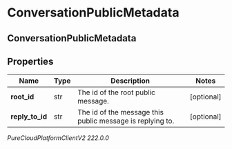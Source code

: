 # ConversationPublicMetadata

## ConversationPublicMetadata

## Properties

|Name | Type | Description | Notes|
|------------ | ------------- | ------------- | -------------|
| **root_id** | str | The id of the root public message. | [optional] |
| **reply_to_id** | str | The id of the message this public message is replying to. | [optional] |



_PureCloudPlatformClientV2 222.0.0_
